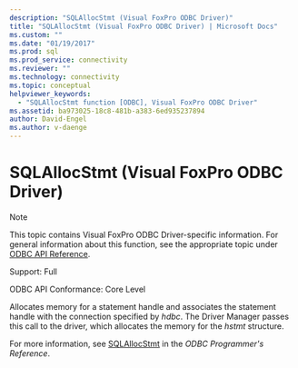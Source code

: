 ```yaml
---
description: "SQLAllocStmt (Visual FoxPro ODBC Driver)"
title: "SQLAllocStmt (Visual FoxPro ODBC Driver) | Microsoft Docs"
ms.custom: ""
ms.date: "01/19/2017"
ms.prod: sql
ms.prod_service: connectivity
ms.reviewer: ""
ms.technology: connectivity
ms.topic: conceptual
helpviewer_keywords: 
  - "SQLAllocStmt function [ODBC], Visual FoxPro ODBC Driver"
ms.assetid: ba973025-18c8-481b-a383-6ed935237894
author: David-Engel
ms.author: v-daenge
---
```

# SQLAllocStmt (Visual FoxPro ODBC Driver)
> [!NOTE]  
>  This topic contains Visual FoxPro ODBC Driver-specific information. For general information about this function, see the appropriate topic under [ODBC API Reference](../../odbc/reference/syntax/odbc-api-reference.md).  
  
 Support: Full  
  
 ODBC API Conformance: Core Level  
  
 Allocates memory for a statement handle and associates the statement handle with the connection specified by *hdbc*. The Driver Manager passes this call to the driver, which allocates the memory for the *hstmt* structure.  
  
 For more information, see [SQLAllocStmt](../../odbc/reference/syntax/sqlallocstmt-function.md) in the *ODBC Programmer's Reference*.
